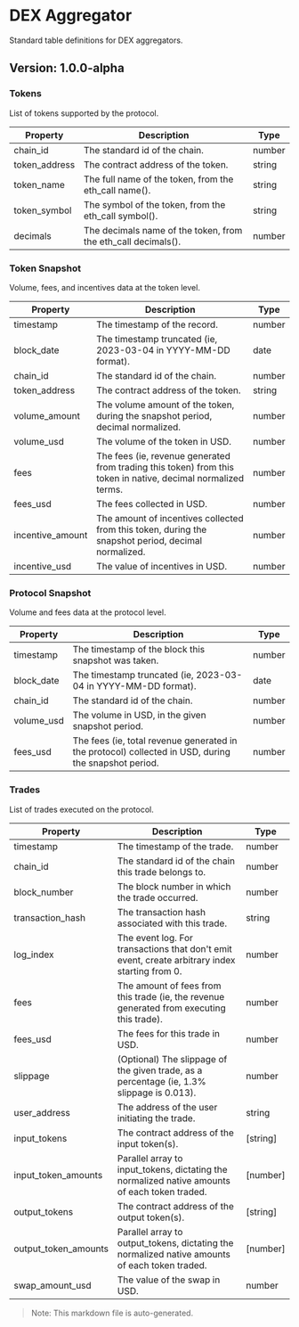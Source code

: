 # DEX Aggregator

Standard table definitions for DEX aggregators.

## Version: 1.0.0-alpha

### Tokens

List of tokens supported by the protocol.

| Property                | Description                                               | Type   |
|-------------------------|-----------------------------------------------------------|--------|
| chain_id                 | The standard id of the chain.                             | number |
| token_address            | The contract address of the token.                        | string |
| token_name               | The full name of the token, from the eth_call name().     | string |
| token_symbol             | The symbol of the token, from the eth_call symbol().      | string |
| decimals                 | The decimals name of the token, from the eth_call decimals(). | number |

### Token Snapshot

Volume, fees, and incentives data at the token level.

| Property                | Description                                               | Type   |
|-------------------------|-----------------------------------------------------------|--------|
| timestamp                | The timestamp of the record.                              | number |
| block_date               | The timestamp truncated (ie, 2023-03-04 in YYYY-MM-DD format). | date |
| chain_id                 | The standard id of the chain.                             | number |
| token_address            | The contract address of the token.                        | string |
| volume_amount            | The volume amount of the token, during the snapshot period, decimal normalized. | number |
| volume_usd               | The volume of the token in USD.                           | number |
| fees                     | The fees (ie, revenue generated from trading this token) from this token in native, decimal normalized terms. | number |
| fees_usd                 | The fees collected in USD.                                | number |
| incentive_amount         | The amount of incentives collected from this token, during the snapshot period, decimal normalized. | number |
| incentive_usd            | The value of incentives in USD.                           | number |

### Protocol Snapshot

Volume and fees data at the protocol level.

| Property                | Description                                               | Type   |
|-------------------------|-----------------------------------------------------------|--------|
| timestamp                | The timestamp of the block this snapshot was taken.       | number |
| block_date               | The timestamp truncated (ie, 2023-03-04 in YYYY-MM-DD format). | date |
| chain_id                 | The standard id of the chain.                             | number |
| volume_usd               | The volume in USD, in the given snapshot period.          | number |
| fees_usd                 | The fees (ie, total revenue generated in the protocol) collected in USD, during the snapshot period. | number |

### Trades

List of trades executed on the protocol.

| Property                | Description                                               | Type   |
|-------------------------|-----------------------------------------------------------|--------|
| timestamp                | The timestamp of the trade.                               | number |
| chain_id                 | The standard id of the chain this trade belongs to.       | number |
| block_number             | The block number in which the trade occurred.             | number |
| transaction_hash         | The transaction hash associated with this trade.          | string |
| log_index                | The event log. For transactions that don't emit event, create arbitrary index starting from 0. | number |
| fees                     | The amount of fees from this trade (ie, the revenue generated from executing this trade). | number |
| fees_usd                 | The fees for this trade in USD.                           | number |
| slippage                 | (Optional) The slippage of the given trade, as a percentage (ie, 1.3% slippage is 0.013). | number |
| user_address             | The address of the user initiating the trade.             | string |
| input_tokens             | The contract address of the input token(s).               | [string] |
| input_token_amounts      | Parallel array to input_tokens, dictating the normalized native amounts of each token traded. | [number] |
| output_tokens            | The contract address of the output token(s).              | [string] |
| output_token_amounts     | Parallel array to output_tokens, dictating the normalized native amounts of each token traded. | [number] |
| swap_amount_usd          | The value of the swap in USD.                             | number |

> Note: This markdown file is auto-generated.
